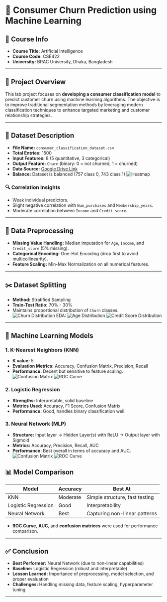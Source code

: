 # 🧠 Consumer Churn Prediction using Machine Learning

## 📘 Course Info

- **Course Title:** Artificial Intelligence  
- **Course Code:** CSE422 
- **University:** BRAC University, Dhaka, Bangladesh  

---

## 📌 Project Overview

This lab project focuses on **developing a consumer classification model** to predict customer churn using machine learning algorithms. The objective is to improve traditional segmentation methods by leveraging modern classification techniques to enhance targeted marketing and customer relationship strategies.

---

## 📂 Dataset Description

- **File Name:** `consumer_classification_dataset.csv`  
- **Total Entries:** 1500  
- **Input Features:** 8 (5 quantitative, 3 categorical)  
- **Output Feature:** `Churn` (binary: 0 = not churned, 1 = churned)  
- **Data Source:** [Google Drive Link](https://drive.google.com/file/d/1pg5z2_6OJsdd7VxGEfa8oXAihYq1KYtV/view)  
- **Balance:** Dataset is balanced (757 class 0, 743 class 1)
  ![Heatmap](https://github.com/afifa-ahmed-ammun/CSE422/blob/main/422_Project_Pictures/heatmap.png?raw=true)

### 🔍 Correlation Insights

- Weak individual predictors.
- Slight negative correlation with `Num_purchases` and `Membership_years`.
- Moderate correlation between `Income` and `Credit_score`.

---

## 🧹 Data Preprocessing

- **Missing Value Handling:** Median imputation for `Age`, `Income`, and `Credit_score` (5% missing).
- **Categorical Encoding:** One-Hot Encoding (drop first to avoid multicollinearity).
- **Feature Scaling:** Min-Max Normalization on all numerical features.

---

## ✂️ Dataset Splitting

- **Method:** Stratified Sampling  
- **Train-Test Ratio:** 70% - 30%  
- Maintains proportional distribution of `Churn` classes.
  ![Churn Distribution](https://github.com/afifa-ahmed-ammun/CSE422/blob/main/422_Project_Pictures/Churn%20Distribution.png?raw=true)
  EDA:
  ![Age Distribution](https://github.com/afifa-ahmed-ammun/CSE422/blob/main/422_Project_Pictures/Distribution%20Of%20Age.png?raw=true)
  ![Credit Score Distribution](https://github.com/afifa-ahmed-ammun/CSE422/blob/main/422_Project_Pictures/Distribution%20Of%20Credit-Score.png?raw=true)

---

## 🤖 Machine Learning Models

### 1. K-Nearest Neighbors (KNN)

- **K value:** 5  
- **Evaluation Metrics:** Accuracy, Confusion Matrix, Precision, Recall  
- **Performance:** Decent but sensitive to feature scaling.
![Confusion Matrix](https://github.com/afifa-ahmed-ammun/CSE422/blob/main/422_Project_Pictures/KNN%20Confusion-Matrix.png?raw=true)
![ROC Curve](https://github.com/afifa-ahmed-ammun/CSE422/blob/main/422_Project_Pictures/KNN%20ROC-Curve.png?raw=true)

### 2. Logistic Regression

- **Strengths:** Interpretable, solid baseline  
- **Metrics Used:** Accuracy, F1 Score, Confusion Matrix  
- **Performance:** Good, handles binary classification well.

### 3. Neural Network (MLP)

- **Structure:** Input layer → Hidden Layer(s) with ReLU → Output layer with Sigmoid  
- **Metrics:** Accuracy, Precision, Recall, AUC  
- **Performance:** Best overall in terms of accuracy and AUC.
![Confusion Matrix](https://github.com/afifa-ahmed-ammun/CSE422/blob/main/422_Project_Pictures/NN%20Confusion_Matrix.png?raw=true)
![ROC Curve](https://github.com/afifa-ahmed-ammun/CSE422/blob/main/422_Project_Pictures/NN%20ROC_Curve.png?raw=true)

## 📊 Model Comparison

| Model              | Accuracy | Best At                        |
|--------------------|----------|--------------------------------|
| KNN                | Moderate | Simple structure, fast testing |
| Logistic Regression| Good     | Interpretability               |
| Neural Network     | Best     | Capturing non-linear patterns  |

- **ROC Curve**, **AUC**, and **confusion matrices** were used for performance comparison.

---

## ✅ Conclusion

- **Best Performer:** Neural Network (due to non-linear capabilities)  
- **Baseline:** Logistic Regression (robust and interpretable)  
- **Lesson Learned:** Importance of preprocessing, model selection, and proper evaluation  
- **Challenges:** Handling missing data, feature scaling, hyperparameter tuning

---

